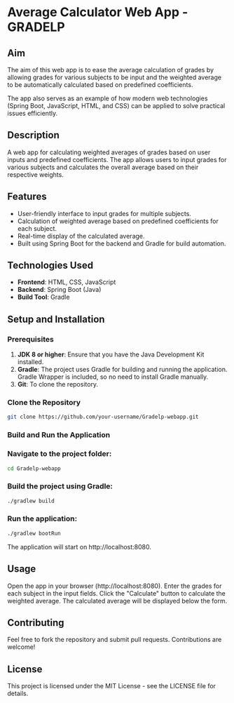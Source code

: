 # Average Calculator Web App - GRADELP

## Aim

The aim of this web app is to ease the average calculation of grades by allowing grades for various subjects to be input and the weighted average to be automatically calculated based on predefined coefficients.

The app also serves as an example of how modern web technologies (Spring Boot, JavaScript, HTML, and CSS) can be applied to solve practical issues efficiently.

## Description

A web app for calculating weighted averages of grades based on user inputs and predefined coefficients. The app allows users to input grades for various subjects and calculates the overall average based on their respective weights.

## Features

- User-friendly interface to input grades for multiple subjects.
- Calculation of weighted average based on predefined coefficients for each subject.
- Real-time display of the calculated average.
- Built using Spring Boot for the backend and Gradle for build automation.

## Technologies Used

- **Frontend**: HTML, CSS, JavaScript
- **Backend**: Spring Boot (Java)
- **Build Tool**: Gradle

## Setup and Installation

### Prerequisites

1. **JDK 8 or higher**: Ensure that you have the Java Development Kit installed.
2. **Gradle**: The project uses Gradle for building and running the application. Gradle Wrapper is included, so no need to install Gradle manually.
3. **Git**: To clone the repository.

### Clone the Repository

```bash
git clone https://github.com/your-username/Gradelp-webapp.git
```
### Build and Run the Application
### Navigate to the project folder:
```bash
cd Gradelp-webapp
```
### Build the project using Gradle:
```bash
./gradlew build
```
### Run the application:
```bash
./gradlew bootRun
```
The application will start on http://localhost:8080.

## Usage
Open the app in your browser (http://localhost:8080).
Enter the grades for each subject in the input fields.
Click the "Calculate" button to calculate the weighted average.
The calculated average will be displayed below the form.

## Contributing
Feel free to fork the repository and submit pull requests. Contributions are welcome!

## License
This project is licensed under the MIT License - see the LICENSE file for details.
